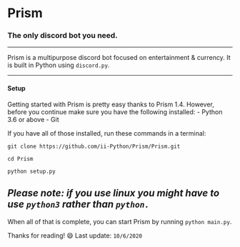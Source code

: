 # Prism
### The only discord bot you need.
---

Prism is a multipurpose discord bot focused on entertainment & currency.
It is built in Python using `discord.py`.

---

#### Setup

Getting started with Prism is pretty easy thanks to Prism 1.4.
However, before you continue make sure you have the following installed:
    - Python 3.6 or above
    - Git

If you have all of those installed, run these commands in a terminal:

```
git clone https://github.com/ii-Python/Prism/Prism.git

cd Prism

python setup.py
```

*Please note: if you use linux you might have to use `python3` rather than `python.`*
---

When all of that is complete, you can start Prism by running `python main.py`.

Thanks for reading! 😄
Last update: `10/6/2020`

